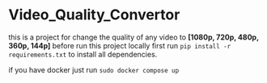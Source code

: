 # Video_Quality_Convertor


this is a project for change the quality of any video to **[1080p, 720p, 480p, 360p, 144p]**
before run this project locally first run `pip install -r requirements.txt` to install all dependencies.

if you have docker just run `sudo docker compose up`